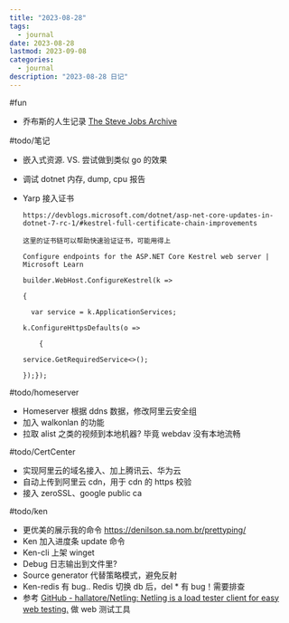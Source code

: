 ```yaml
---
title: "2023-08-28"
tags:
  - journal
date: 2023-08-28
lastmod: 2023-09-08
categories:
  - journal
description: "2023-08-28 日记"
---
```


#fun

- 乔布斯的人生记录 [The Steve Jobs Archive](https://stevejobsarchive.com/)

#todo/笔记

- 嵌入式资源. VS. 尝试做到类似 go 的效果
- 调试 dotnet 内存, dump, cpu 报告
- Yarp 接入证书

    ```shell
    https://devblogs.microsoft.com/dotnet/asp-net-core-updates-in-dotnet-7-rc-1/#kestrel-full-certificate-chain-improvements
    
    这里的证书链可以帮助快速验证证书，可能用得上
    
    Configure endpoints for the ASP.NET Core Kestrel web server | Microsoft Learn
    
    builder.WebHost.ConfigureKestrel(k =>
    
    {
    
      var service = k.ApplicationServices;
    
    k.ConfigureHttpsDefaults(o =>
    
        {
    
    service.GetRequiredService<>();
    
    });});
    
    ```

#todo/homeserver

- Homeserver 根据 ddns 数据，修改阿里云安全组
- 加入 walkonlan 的功能
- 拉取 alist 之类的视频到本地机器? 毕竟 webdav 没有本地流畅

#todo/CertCenter

- 实现阿里云的域名接入、加上腾讯云、华为云
- 自动上传到阿里云 cdn，用于 cdn 的 https 校验
- 接入 zeroSSL、google public ca

#todo/ken

- 更优美的展示我的命令 https://denilson.sa.nom.br/prettyping/
- Ken 加入进度条 update 命令
- Ken-cli 上架 winget
- Debug 日志输出到文件里?
- Source generator 代替策略模式，避免反射
- Ken-redis 有 bug.. Redis 切换 db 后，del * 有 bug！需要排查
- 参考 [GitHub - hallatore/Netling: Netling is a load tester client for easy web testing.](https://github.com/hallatore/Netling) 做 web 测试工具
